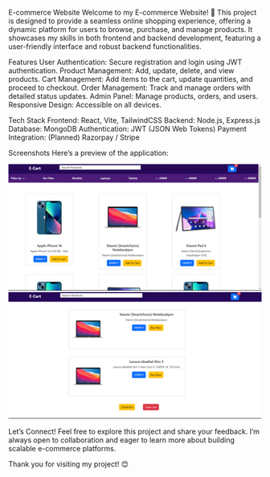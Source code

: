 E-commerce Website
Welcome to my E-commerce Website! 🚀 This project is designed to provide a seamless online shopping experience, offering a dynamic platform for users to browse, purchase, and manage products. It showcases my skills in both frontend and backend development, featuring a user-friendly interface and robust backend functionalities.

Features
User Authentication: Secure registration and login using JWT authentication.
Product Management: Add, update, delete, and view products.
Cart Management: Add items to the cart, update quantities, and proceed to checkout.
Order Management: Track and manage orders with detailed status updates.
Admin Panel: Manage products, orders, and users.
Responsive Design: Accessible on all devices.

Tech Stack
Frontend: React, Vite, TailwindCSS
Backend: Node.js, Express.js
Database: MongoDB
Authentication: JWT (JSON Web Tokens)
Payment Integration: (Planned) Razorpay / Stripe

Screenshots
Here’s a preview of the application:

![ECOMMERSE!](./src/Photos/Screenshot%20(88).png)
![ECOMMERSE!](./src/Photos/Screenshot%20(89).png)


Let’s Connect!
Feel free to explore this project and share your feedback. I’m always open to collaboration and eager to learn more about building scalable e-commerce platforms.

Thank you for visiting my project! 😊